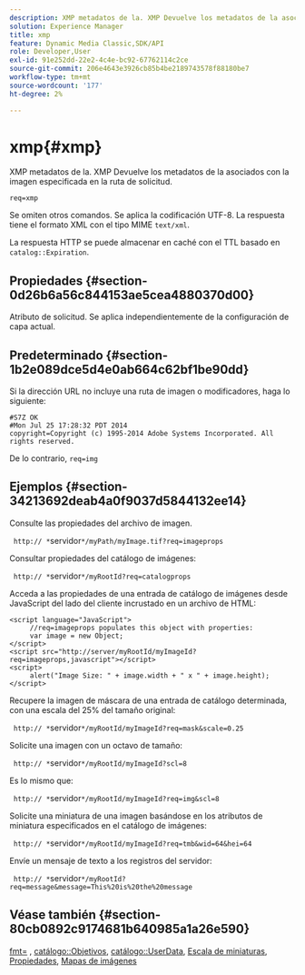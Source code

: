 ```yaml
---
description: XMP metadatos de la. XMP Devuelve los metadatos de la asociados con la imagen especificada en la ruta de solicitud.
solution: Experience Manager
title: xmp
feature: Dynamic Media Classic,SDK/API
role: Developer,User
exl-id: 91e252dd-22e2-4c4e-bc92-67762114c2ce
source-git-commit: 206e4643e3926cb85b4be2189743578f88180be7
workflow-type: tm+mt
source-wordcount: '177'
ht-degree: 2%

---
```


# xmp{#xmp}

XMP metadatos de la. XMP Devuelve los metadatos de la asociados con la imagen especificada en la ruta de solicitud.

`req=xmp`

Se omiten otros comandos. Se aplica la codificación UTF-8. La respuesta tiene el formato XML con el tipo MIME `text/xml`.

La respuesta HTTP se puede almacenar en caché con el TTL basado en `catalog::Expiration`.

## Propiedades {#section-0d26b6a56c844153ae5cea4880370d00}

Atributo de solicitud. Se aplica independientemente de la configuración de capa actual.

## Predeterminado {#section-1b2e089dce5d4e0ab664c62bf1be90dd}

Si la dirección URL no incluye una ruta de imagen o modificadores, haga lo siguiente:

```
#S7Z OK 
#Mon Jul 25 17:28:32 PDT 2014 
copyright=Copyright (c) 1995-2014 Adobe Systems Incorporated. All rights reserved.
```

De lo contrario, `req=img`

## Ejemplos {#section-34213692deab4a0f9037d5844132ee14}

Consulte las propiedades del archivo de imagen.

` http:// *`servidor`*/myPath/myImage.tif?req=imageprops`

Consultar propiedades del catálogo de imágenes:

` http:// *`servidor`*/myRootId?req=catalogprops`

Acceda a las propiedades de una entrada de catálogo de imágenes desde JavaScript del lado del cliente incrustado en un archivo de HTML:

```
<script language="JavaScript"> 
     //req=imageprops populates this object with properties: 
     var image = new Object; 
</script> 
<script src="http://server/myRootId/myImageId?req=imageprops,javascript"></script> 
<script> 
     alert("Image Size: " + image.width + " x " + image.height); 
</script>
```

Recupere la imagen de máscara de una entrada de catálogo determinada, con una escala del 25% del tamaño original:

` http:// *`servidor`*/myRootId/myImageId?req=mask&scale=0.25`

Solicite una imagen con un octavo de tamaño:

` http:// *`servidor`*/myRootId/myImageId?scl=8`

Es lo mismo que:

` http:// *`servidor`*/myRootId/myImageId?req=img&scl=8`

Solicite una miniatura de una imagen basándose en los atributos de miniatura especificados en el catálogo de imágenes:

` http:// *`servidor`*/myRootId/myImageId?req=tmb&wid=64&hei=64`

Envíe un mensaje de texto a los registros del servidor:

` http:// *`servidor`*/myRootId?req=message&message=This%20is%20the%20message`

## Véase también {#section-80cb0892c9174681b640985a1a26e590}

[fmt=](../../../../../../is-api/http-ref/image-serving-api-ref/c-http-protocol-reference/c-command-reference/r-is-http-fmt.md#reference-cdf10043423b45ba9fe15157fb3ae37a) , [catálogo::Objetivos](/help/aem-is-ir-api/is-api/image-catalog/image-serving-api-ref/c-image-catalog-reference/c-image-svg-data-reference/c-image-data-reference/r-targets-cat.md), [catálogo::UserData](/help/aem-is-ir-api/is-api/image-catalog/image-serving-api-ref/c-image-catalog-reference/c-image-svg-data-reference/c-image-data-reference/r-userdata-cat.md), [Escala de miniaturas](../../../../../../is-api/http-ref/image-serving-api-ref/c-http-protocol-reference/c-notes-on-server-behavior/r-thumbnail-scaling.md#reference-0f71817f721d4913b34816758d69b07f), [Propiedades](../../../../../../is-api/http-ref/image-serving-api-ref/c-http-protocol-reference/c-response-data/c-properties/c-properties.md#concept-49c609fd6de942cab422ee412353c9d9), [Mapas de imágenes](../../../../../../is-api/http-ref/image-serving-api-ref/c-http-protocol-reference/c-syntax-and-features/r-image-maps.md#reference-ff7d1bac2a064104b0c508a81316fdab)
